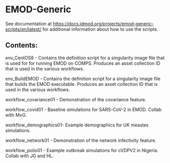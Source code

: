 # EMOD-Generic

See documentation at https://docs.idmod.org/projects/emod-generic-scripts/en/latest/
for additional information about how to use the scripts.

## Contents:

  env_CentOS8            - Contains the definition script for a singularity 
                           image file that is used for for running EMOD on COMPS.
                           Produces an asset collection ID that is used in the
                           various workflows.

  env_BuildEMOD          - Contains the definition script for a singularity 
                           image file that builds the EMOD executable.
                           Produces an asset collection ID that is used in the
                           various workflows.


  workflow_covariance01  - Demonstration of the covariance feature.

  workflow_covid01       - Baseline simulations for SARS-CoV-2 in EMOD. Collab
                           with MvG.

  workflow_demographics01- Example demographics for UK measles simulations.

  workflow_network01     - Demonstration of the network infectivity feature.

  workflow_polio01       - Example outbreak simulations for cVDPV2 in Nigeria.
                           Collab with JG and HL.

